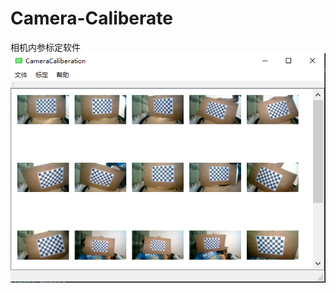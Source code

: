 # Camera-Caliberate
相机内参标定软件
![image](https://github.com/infinityyf/Camera-Caliberate/blob/master/%E6%8D%95%E8%8E%B7.PNG)
